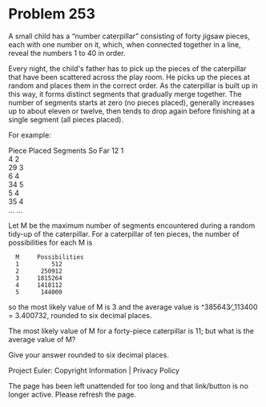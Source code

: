 #   Problem 253

   A small child has a “number caterpillar” consisting of forty jigsaw
   pieces, each with one number on it, which, when connected together in a
   line, reveal the numbers 1 to 40 in order.

   Every night, the child's father has to pick up the pieces of the
   caterpillar that have been scattered across the play room. He picks up the
   pieces at random and places them in the correct order.
   As the caterpillar is built up in this way, it forms distinct segments
   that gradually merge together.
   The number of segments starts at zero (no pieces placed), generally
   increases up to about eleven or twelve, then tends to drop again before
   finishing at a single segment (all pieces placed).

   For example:

   Piece Placed Segments So Far 
        12             1        
        4              2        
        29             3        
        6              4        
        34             5        
        5              4        
        35             4        
        …              …        

   Let M be the maximum number of segments encountered during a random
   tidy-up of the caterpillar.
   For a caterpillar of ten pieces, the number of possibilities for each M is

      M     Possibilities 
      1         512       
      2      250912       
      3     1815264       
      4     1418112       
      5      144000       

   so the most likely value of M is 3 and the average value is
   ^385643⁄_113400 = 3.400732, rounded to six decimal places.

   The most likely value of M for a forty-piece caterpillar is 11; but what
   is the average value of M?

   Give your answer rounded to six decimal places.

   Project Euler: Copyright Information | Privacy Policy

   The page has been left unattended for too long and that link/button is no
   longer active. Please refresh the page.
